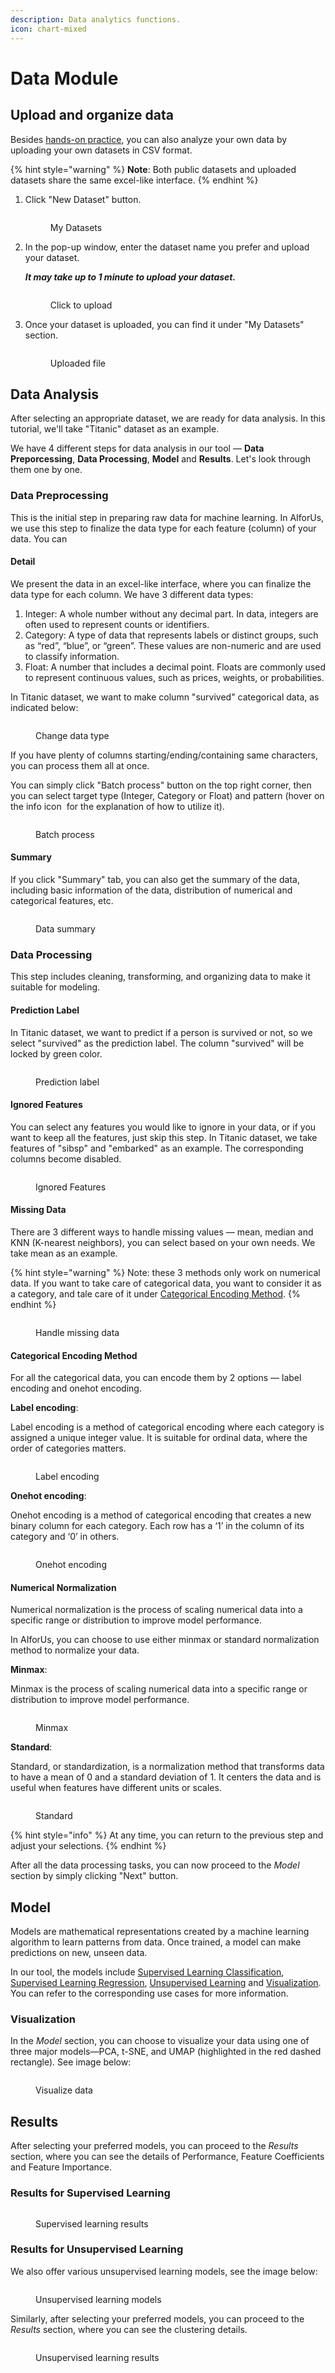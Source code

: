 ```yaml
---
description: Data analytics functions.
icon: chart-mixed
---
```


# Data Module

## Upload and organize data

Besides [hands-on practice](../../exercise-platform.md#hands-on-datasets-practice), you can also analyze your own data by uploading your own datasets in CSV format.

{% hint style="warning" %}
**Note**: Both public datasets and uploaded datasets share the same excel-like interface.
{% endhint %}

1.  Click "New Dataset" button.

    <figure><img src="../../../.gitbook/assets/image (3) (1).png" alt=""><figcaption><p>My Datasets</p></figcaption></figure>
2.  In the pop-up window, enter the dataset name you prefer and upload your dataset.

    _**It may take up to 1 minute to upload your dataset.**_

    <div align="left"><figure><img src="../../../.gitbook/assets/1748026606610.png" alt=""><figcaption><p>Click to upload</p></figcaption></figure></div>
3.  &#x20;Once your dataset is uploaded, you can find it under "My Datasets" section.

    <figure><img src="../../../.gitbook/assets/1748703753515.png" alt=""><figcaption><p>Uploaded file</p></figcaption></figure>

## Data Analysis

After selecting an appropriate dataset, we are ready for data analysis. In this tutorial, we'll take "Titanic" dataset as an example.

We have 4 different steps for data analysis in our tool — **Data Preporcessing**, **Data Processing**, **Model** and **Results**. Let's look through them one by one.

### Data Preprocessing

This is the initial step in preparing raw data for machine learning. In AIforUs, we use this step to finalize the data type for each feature (column) of your data. You can&#x20;

#### Detail

We present the data in an excel-like interface, where you can finalize the data type for each column. We have 3 different data types:

1. Integer: A whole number without any decimal part. In data, integers are often used to represent counts or identifiers.
2. Category: A type of data that represents labels or distinct groups, such as “red”, “blue”, or “green”. These values are non-numeric and are used to classify information.
3. Float: A number that includes a decimal point. Floats are commonly used to represent continuous values, such as prices, weights, or probabilities.

In Titanic dataset, we want to make column "survived" categorical data, as indicated below:

<figure><img src="../../../.gitbook/assets/1748570560856.png" alt=""><figcaption><p>Change data type</p></figcaption></figure>

If you have plenty of columns starting/ending/containing same characters, you can process them all at once.&#x20;

You can simply click "Batch process" button <img src="../../../.gitbook/assets/1748559604509.png" alt="" data-size="line">on the top right corner, then you can select target type (Integer, Category or Float) and pattern (hover on the info icon <img src="../../../.gitbook/assets/1748560485074.png" alt="" data-size="line"> for the explanation of how to utilize it).

<figure><img src="../../../.gitbook/assets/1748554152761.png" alt=""><figcaption><p>Batch process</p></figcaption></figure>

#### Summary

If you click "Summary" tab, you can also get the summary of the data, including basic information of the data, distribution of numerical and categorical features, etc.

<figure><img src="../../../.gitbook/assets/1748554492304.png" alt=""><figcaption><p>Data summary</p></figcaption></figure>

### Data Processing

This step includes cleaning, transforming, and organizing data to make it suitable for modeling.

#### Prediction Label

In Titanic dataset, we want to predict if a person is survived or not, so we select "survived" as the prediction label. The column "survived" will be locked by green color.

<figure><img src="../../../.gitbook/assets/1748571180495.png" alt=""><figcaption><p>Prediction label</p></figcaption></figure>

#### Ignored Features

You can select any features you would like to ignore in your data, or if you want to keep all the features, just skip this step. In Titanic dataset, we take features of "sibsp" and "embarked" as an example. The corresponding columns become disabled.

<figure><img src="../../../.gitbook/assets/1748578195312.png" alt=""><figcaption><p>Ignored Features</p></figcaption></figure>

#### Missing Data

There are 3 different ways to handle missing values — mean, median and KNN (K-nearest neighbors), you can select based on your own needs.  We take mean as an example.

{% hint style="warning" %}
Note: these 3 methods only work on numerical data. If you want to take care of categorical data, you want to consider it as a category, and tale care of it under [Categorical Encoding Method](./#categorical-encoding-method).
{% endhint %}

<figure><img src="../../../.gitbook/assets/1748579789842.png" alt=""><figcaption><p>Handle missing data</p></figcaption></figure>

#### Categorical Encoding Method&#x20;

For all the categorical data, you can encode them by 2 options — label encoding and onehot encoding.&#x20;

**Label encoding**:

Label encoding is a method of categorical encoding where each category is assigned a unique integer value. It is suitable for ordinal data, where the order of categories matters.

<figure><img src="../../../.gitbook/assets/1748580674472.png" alt=""><figcaption><p>Label  encoding</p></figcaption></figure>

**Onehot encoding**:

Onehot encoding is a method of categorical encoding that creates a new binary column for each category. Each row has a ‘1’ in the column of its category and ‘0’ in others.

<figure><img src="../../../.gitbook/assets/1748582141608.png" alt=""><figcaption><p>Onehot encoding</p></figcaption></figure>

#### Numerical Normalization

Numerical normalization is the process of scaling numerical data into a specific range or distribution to improve model performance.

In AIforUs, you can choose to use either minmax or standard normalization method to normalize your data.

**Minmax**:

Minmax is the process of scaling numerical data into a specific range or distribution to improve model performance.

<figure><img src="../../../.gitbook/assets/1748582536341.png" alt=""><figcaption><p>Minmax</p></figcaption></figure>

**Standard**:

Standard, or standardization, is a normalization method that transforms data to have a mean of 0 and a standard deviation of 1. It centers the data and is useful when features have different units or scales.

<figure><img src="../../../.gitbook/assets/1748582665951.png" alt=""><figcaption><p>Standard</p></figcaption></figure>

{% hint style="info" %}
At any time, you can return to the previous step and adjust your selections.
{% endhint %}

After all the data processing tasks, you can now proceed to the _Model_ section by simply clicking "Next" button.

## Model

Models are mathematical representations created by a machine learning algorithm to learn patterns from data. Once trained, a model can make predictions on new, unseen data.

In our tool, the models include [Supervised Learning Classification](use-case-supervised-learning-classification.md), [Supervised Learning Regression](use-case-supervised-learning-regression.md), [Unsupervised Learning](use-case-unsupervised-learning.md) and [Visualization](use-case-visualization.md). You can refer to the corresponding use cases for more information.

### Visualization

In the _Model_ section, you can choose to visualize your data using one of three major models—PCA, t-SNE, and UMAP (highlighted in the red dashed rectangle). See image below:

<figure><img src="../../../.gitbook/assets/1739425318841.png" alt=""><figcaption><p>Visualize data</p></figcaption></figure>

## Results

After selecting your preferred models, you can proceed to the _Results_ section, where you can see the details of Performance, Feature Coefficients and Feature Importance.

### Results for Supervised Learning

<figure><img src="../../../.gitbook/assets/1739426462470.png" alt=""><figcaption><p>Supervised learning results</p></figcaption></figure>

### Results for Unsupervised Learning

We also offer various unsupervised learning models, see the image below:

<figure><img src="../../../.gitbook/assets/1739426518189.png" alt=""><figcaption><p>Unsupervised learning models</p></figcaption></figure>

Similarly, after selecting your preferred models, you can proceed to the _Results_ section, where you can see the clustering details.

<figure><img src="../../../.gitbook/assets/1739426702806.png" alt=""><figcaption><p>Unsupervised learning results</p></figcaption></figure>

